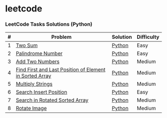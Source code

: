 # leetcode
### LeetCode Tasks Solutions (Python)
| # | Problem | Solution | Difficulty |
|---| ----- | -------- | ---------- |
|1|[Two Sum](https://leetcode.com/problems/two-sum) | [Python](./easy/twoSum.py)|Easy|
|2|[Palindrome Number](https://leetcode.com/problems/palindrome-number) | [Python](./easy/palindromeNumber.py)|Easy|
|3|[Add Two Numbers](https://leetcode.com/problems/add-two-numbers) | [Python](./medium/addTwoNumbers.py)|Medium|
|4|[Find First and Last Position of Element in Sorted Array](https://leetcode.com/problems/find-first-and-last-position-of-element-in-sorted-array) | [Python](./medium/firstAndLastPosition.py)|Medium|
|5|[Multiply Strings](https://leetcode.com/problems/multiply-strings) | [Python](./medium/multiplyStrings.py)|Medium|
|6|[Search Insert Position](https://leetcode.com/problems/search-insert-position) | [Python](./easy/searchInsertPosition.py)|Easy|
|7|[Search in Rotated Sorted Array](https://leetcode.com/problems/search-in-rotated-sorted-array) | [Python](./medium/searchInRotatedSorted.py)|Medium|
|8|[Rotate Image](https://leetcode.com/problems/rotate-image) | [Python](./medium/rotateImage.py)|Medium|